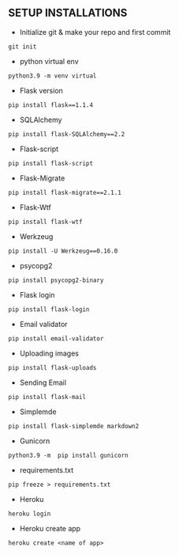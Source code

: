 ## SETUP INSTALLATIONS
* Initialize git & make your repo and first commit
```
git init 
```
* python virtual env
```
python3.9 -m venv virtual
```
* Flask version
```
pip install flask==1.1.4
```
* SQLAlchemy
```
pip install flask-SQLAlchemy==2.2
```
* Flask-script
```
pip install flask-script
```
* Flask-Migrate
```
pip install flask-migrate==2.1.1
```
* Flask-Wtf
```
pip install flask-wtf
```
* Werkzeug
```
pip install -U Werkzeug==0.16.0
```
* psycopg2
```
pip install psycopg2-binary
```
* Flask login
```
pip install flask-login
```
* Email validator
```
pip install email-validator
```
* Uploading images 
```
pip install flask-uploads
```
* Sending Email
```
pip install flask-mail
```
* Simplemde
```
pip install flask-simplemde markdown2
```
* Gunicorn
```
python3.9 -m  pip install gunicorn
```
* requirements.txt
```
pip freeze > requirements.txt
```
* Heroku
```
heroku login
```
* Heroku create app
```
heroku create <name of app>
```
